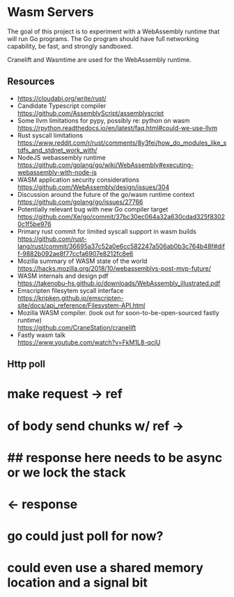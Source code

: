 # Wasm Servers

The goal of this project is to experiment with a WebAssembly runtime that will run Go programs. The Go program should have full networking capability, be fast, and strongly sandboxed.

Cranelift and Wasmtime are used for the WebAssembly runtime. 

## Resources

- https://cloudabi.org/write/rust/
- Candidate Typescript compiler <br /> https://github.com/AssemblyScript/assemblyscript
- Some llvm limitations for pypy, possibly re: python on wasm <br /> https://rpython.readthedocs.io/en/latest/faq.html#could-we-use-llvm
- Rust syscall limitations <br /> https://www.reddit.com/r/rust/comments/8y3fei/how_do_modules_like_stdfs_and_stdnet_work_with/
- NodeJS webassembly runtime <br /> https://github.com/golang/go/wiki/WebAssembly#executing-webassembly-with-node-js
- WASM application security considerations <br /> https://github.com/WebAssembly/design/issues/304
- Discussion around the future of the go/wasm runtime context <br /> https://github.com/golang/go/issues/27766
- Potentially relevant bug with new Go compiler target <br /> https://github.com/Xe/go/commit/37bc30ec064a32a630cdad325f83020c1f5be976
- Primary rust commit for limited syscall support in wasm builds <br />https://github.com/rust-lang/rust/commit/36695a37c52a0e6cc582247a506ab0b3c764b48f#diff-9882b092ae8f77ccfa6907e8212fc8e6
- Mozilla summary of WASM state of the world <br /> https://hacks.mozilla.org/2018/10/webassemblys-post-mvp-future/
- WASM internals and design pdf<br /> https://takenobu-hs.github.io/downloads/WebAssembly_illustrated.pdf
- Emscripten filesytem sycall interface <br /> https://kripken.github.io/emscripten-site/docs/api_reference/Filesystem-API.html
- Mozilla WASM compiler. (look out for soon-to-be-open-sourced fastly runtime) <br /> https://github.com/CraneStation/cranelift
- Fastly wasm talk <br /> https://www.youtube.com/watch?v=FkM1L8-qcjU

## Http poll


# make request -> ref
# of body send chunks w/ ref -> 
# ## response here needs to be async or we lock the stack
# <- response
# go could just poll for now?
# could even use a shared memory location and a signal bit
